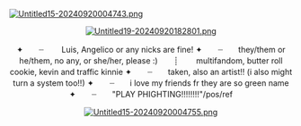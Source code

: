 [![Untitled15-20240920004743.png](https://i.postimg.cc/tJLnGVf0/Untitled15-20240920004743.png)](https://postimg.cc/jn4SzCtv)
<p align="center"

[![Untitled19-20240920182801.png](https://i.postimg.cc/mgtnGQ28/Untitled19-20240920182801.png)](https://postimg.cc/ZWzH8vNd)
<p align="center"

✦　　┈ 　　Luis, Angelico or any nicks are fine! 
✦　　┈　　they/them or he/them, no any, or she/her, please :)　　┊ 　　multifandom, butter roll cookie, kevin and traffic kinnie
✦　　┈　　taken, also an artist!! (i also might turn a system too!!)
✦　　┈　　i love my friends fr they are so green name
✦　　┈　　"PLAY PHIGHTING!!!!!!!!"/pos/ref
<p align="center"

[![Untitled15-20240920004755.png](https://i.postimg.cc/WzGR7B0B/Untitled15-20240920004755.png)](https://postimg.cc/N2jPsPJD)
<p align="center"